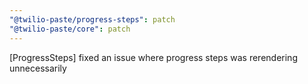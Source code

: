 ```yaml
---
"@twilio-paste/progress-steps": patch
"@twilio-paste/core": patch
---
```


[ProgressSteps] fixed an issue where progress steps was rerendering unnecessarily
